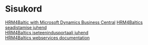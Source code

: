 ---
---
# Sisukord
[HRM4Baltic with Microsoft Dynamics Business Central](HRM4Baltic-with-Microsoft-Dynamics-Business-Central.pdf)
[HRM4Baltics seadistamise juhend](HRM4Baltics-seadistamise-juhend.pdf)  
[HRM4Baltics iseteenindusportaali juhend](HRM4Baltics-iseteenindusportaali-kasutusjuhend.pdf)  
[HRM4Baltics webservices documentation](HRM4Baltics-webservices-documentation.pdf)
